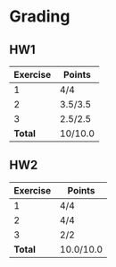 # Grading

## HW1

| Exercise  | Points  |
|-----------|---------|
| 1         | 4/4     |
| 2         | 3.5/3.5 |
| 3         | 2.5/2.5 |
| **Total** | 10/10.0 |



## HW2

| Exercise  | Points    |
|-----------|-----------|
| 1         | 4/4       |
| 2         | 4/4       |
| 3         | 2/2       |
| **Total** | 10.0/10.0 |

